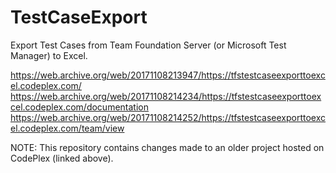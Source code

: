 # TestCaseExport

Export Test Cases from Team Foundation Server (or Microsoft Test Manager) to Excel.

https://web.archive.org/web/20171108213947/https://tfstestcaseexporttoexcel.codeplex.com/
https://web.archive.org/web/20171108214234/https://tfstestcaseexporttoexcel.codeplex.com/documentation
https://web.archive.org/web/20171108214252/https://tfstestcaseexporttoexcel.codeplex.com/team/view

NOTE: This repository contains changes made to an older project hosted on CodePlex (linked above).
